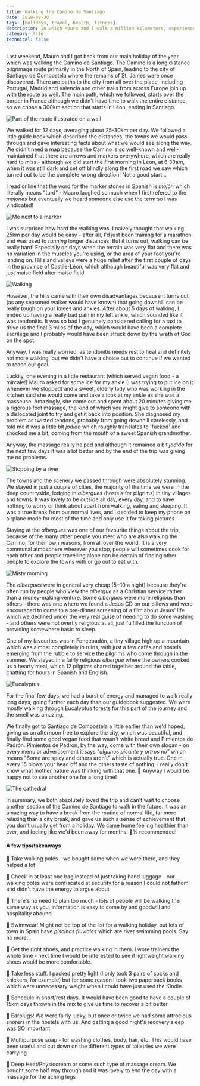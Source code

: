 ```yaml
---
title: Walking the Camino de Santiago
date: 2018-09-30
tags: [holidays, travel, health, fitness]
description: In which Mauro and I walk a million kilometers, experience a range of leg-related injuries and see a large amount of Spanish countryside.
category: life
technical: false
---
```


Last weekend, Mauro and I got back from our main holiday of the year which was walking the Camino de Santiago. The Camino is a long distance pilgrimage route primarily in the North of Spain, leading to the city of Santiago de Compostela where the remains of St. James were once discovered. There are paths to the city from all over the place, including Portugal, Madrid and Valencia and other trails from across Europe join up with the route as well. The main path, which we followed, starts over the border in France although we didn't have time to walk the entire distance, so we chose a 300km section that starts in Léon, ending in Santiago.

![Part of the route illustrated on a wall](./santiago/route.png)

We walked for 12 days, averaging about 25-30km per day. We followed a little guide book which described the distances, the towns we would pass through and gave interesting facts about what we would see along the way. We didn't need a map because the Camino is so well-known and well-maintained that there are arrows and markers everywhere, which are really hard to miss - although we did start the first morning in Léon, at 6:30am, when it was still dark and set off blindly along the first road we saw which turned out to be the complete wrong direction! Not a good start...

I read online that the word for the marker stones in Spanish is _mojón_ which literally means "turd" - Mauro laughed so much when I first refered to the _mojones_ but eventually we heard someone else use the term so I was vindicated!

![Me next to a marker](./santiago/mojon.png)

I was surprised how hard the walking was. I naively thought that walking 25km per day would be easy - after all, I'd just been training for a marathon and was used to _running_ longer distances. But it turns out, walking can be really hard! Especially on days when the terrain was very flat and there was no variation in the muscles you're using, or the area of your foot you're landing on. Hills and valleys were a huge relief after the first couple of days in the province of Castile-Léon, which although beautiful was very flat and just maise field after maise field.

![Walking](./santiago/walking.png)

However, the hills came with their own disadvantages because it turns out (as any seasoned walker would have known) that going downhill can be really tough on your knees and ankles. After about 5 days of walking, I ended up having a really bad pain in my left ankle, which sounded like it was tendonitis. It was so bad I genuinely considered calling for a taxi to drive us the final 3 miles of the day, which would have been a complete sacrilege and I probably would have been struck down by the wrath of God on the spot.

Anyway, I was really worried, as tendonitis needs rest to heal and definitely not more walking, but we didn't have a choice but to continue if we wanted to reach our goal.

Luckily, one evening in a little restaurant (which served vegan food - a mircale!) Mauro asked for some ice for my ankle (I was trying to put ice on it whenever we stopped) and a sweet, elderly lady who was working in the kitchen said she would come and take a look at my ankle as she was a masseuse. Amazingly, she came out and spent about 20 minutes giving me a rigorous foot massage, the kind of which you might give to someone with a dislocated joint to try and get it back into position. She diagnosed my problem as twisted tendons, probably from going downhill carelessly, and told me it was a little bit _jodido_ which roughly translates to 'fucked' and shocked me a bit, coming from the mouth of a sweet Spanish grandmother.

Anyway, the massage really helped and although it remained a bit _jodido_ for the next few days it was a lot better and by the end of the trip was giving me no problems.

![Stopping by a river](./santiago/river.png)

The towns and the scenery we passed through were absolutely stunning. We stayed in just a couple of cities, the majority of the time we were in the deep countryside, lodging in _albergues_ (hostels for pilgrims) in tiny villages and towns. It was lovely to be outside all day, every day, and to have nothing to worry or think about apart from walking, eating and sleeping. It was a true break from our normal lives, and I decided to keep my phone on airplane mode for most of the time and only use it for taking pictures.

Staying at the _albergues_ was one of our favourite things about the trip, because of the many other people you meet who are also walking the Camino, for their own reasons, from all over the world. It is a very communal atmosphere wherever you stop, people will sometimes cook for each other and people travelling alone can be certain of finding other people to explore the towns with or go out to eat with.

![Misty morning](./santiago/mist.png)

The _albergues_ were in general very cheap ($5-$10 a night) because they're often run by people who view the _albergue_ as a Christian service rather than a money-making venture. Some _albergues_ were more religious than others - there was one where we found a Jesus CD on our pillows and were encouraged to come to a pre-dinner screening of a film about Jesus' life which we declined under the very real guise of needing to do some washing - and others were not overtly religious at all, just fulfilled the function of providing somewhere basic to sleep.

One of my favourites was in Foncebadón, a tiny village high up a mountain which was almost completely in ruins, with just a few cafés and hostels emerging from the rubble to service the pilgrims who come through in the summer. We stayed in a fairly religious _albergue_ where the owners cooked us a hearty meal, which 12 pilgrims shared together around the table, chatting for hours in Spanish and English.

![Eucalyptus](./santiago/eucalyptus.png)

For the final few days, we had a burst of energy and managed to walk really long days, going further each day than our guidebook suggested. We were mostly walking through Eucalyptus forests for this part of the journey and the smell was amazing.

We finally got to Santiago de Compostela a little earlier than we'd hoped, giving us an afternoon free to explore the city, which was beautiful, and finally find some good vegan food that wasn't white bread and Pimientos de Padrón. Pimientos de Padrón, by the way, come with their own slogan - on every menu or advertisement it says _"algunos picante y ortros no"_ which means "Some are spicy and others aren't" which is actually true. One in every 15 blows your head off and the others taste of nothing. I really don't know what mother nature was thinking with that one. 🤷 Anyway I would be happy not to see another one for a long time!

![The cathedral](./santiago/santiago.png)

In summary, we both absolutely loved the trip and can't wait to choose another section of the Camino de Santiago to walk in the future. It was an amazing way to have a break from the routine of normal life, far more relaxing than a city break, and gave us such a sense of achievement that you don't usually get from a holiday. We came home feeling healthier than ever, and feeling like we'd been away for months. 💯% recommended!

#### A few tips/takeaways

👣 Take walking poles - we bought some when we were there, and they helped a lot

👣 Check in at least one bag instead of just taking hand luggage - our walking poles were confiscated at security for a reason I could not fathom and didn't have the energy to argue about

👣 There's no need to plan too much - lots of people will be walking the same way as you, information is easy to come by and goodwill and hospitality abound

👣 Swimwear! Might not be top of the list for a walking holiday, but lots of town in Spain have _piscinas fluviales_ which are river swimming pools. Say no more...

👣 Get the right shoes, and practice walking in them. I wore trainers the whole time - next time I would be interested to see if lightweight walking shoes would be more comfortable.

👣 Take less stuff. I packed pretty light (I only took 3 pairs of socks and knickers, for example) but for some reason I took two paperback books which were unnecessary weight when I could have just used the Kindle.

👣 Schedule in short/rest days. It would have been good to have a couple of 15km days thrown in the mix to give us time to recover a bit better

👣 Earplugs! We were fairly lucky, but once or twice we had some attrocious snorers in the hostels with us. And getting a good night's recovery sleep was SO important

👣 Multipurpose soap - for washing clothes, body, hair, etc. This would have been useful and cut down on the different types of toiletries we were carrying

👣 Deep Heat/Physiocream or some such type of massage cream. We bought some half way through and it was lovely to end the day with a massage for the aching legs
